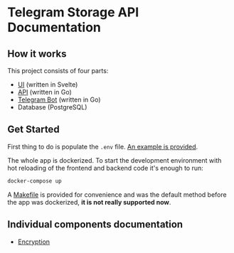 # Telegram Storage API Documentation

## How it works

This project consists of four parts:

- [UI](../frontend) (written in Svelte)
- [API](../backend/api) (written in Go)
- [Telegram Bot](../backend/bot) (written in Go)
- Database (PostgreSQL)

## Get Started

First thing to do is populate the `.env` file. [An example is provided](.env.example).

The whole app is dockerized. To start the development environment with hot reloading of the frontend and backend code it's enough to run:

```sh
docker-compose up
```

A [Makefile](Makefile) is provided for convenience and was the default method before the app was dockerized, **it is not really supported now**.

## Individual components documentation

- [Encryption](Encryption.md)